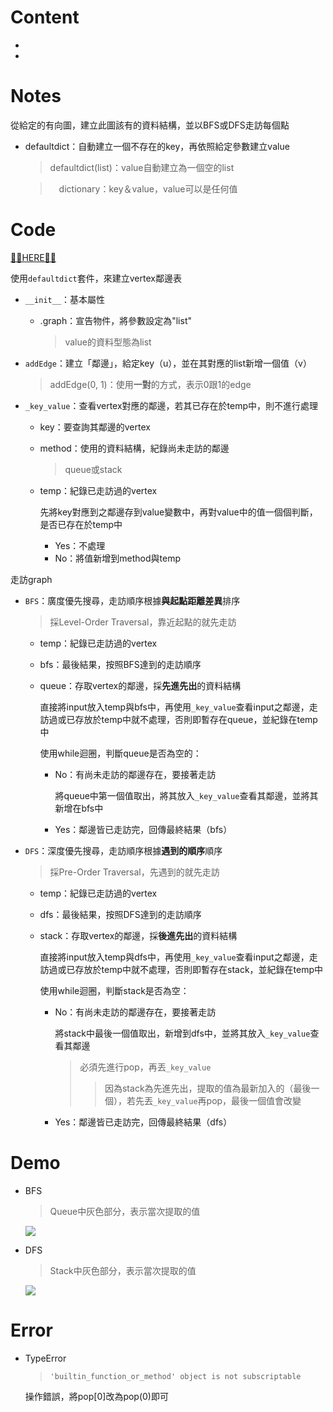 # Content
  - []()
  - []()


# Notes

從給定的有向圖，建立此圖該有的資料結構，並以BFS或DFS走訪每個點

- defaultdict：自動建立一個不存在的key，再依照給定參數建立value
  > defaultdict(list)：value自動建立為一個空的list

  >　dictionary：key＆value，value可以是任何值
  
# Code
[🤜🏼HERE🤛🏼](https://github.com/vanikk06/Data-structures-and-Algorithms/blob/master/week_13/H.W.5_BFS%EF%BC%86DFS/H.W.5_BFS_and_DFS.py)

使用`defaultdict`套件，來建立vertex鄰邊表

- `__init__`：基本屬性
    - .graph：宣告物件，將參數設定為"list"
        > value的資料型態為list

- `addEdge`：建立「鄰邊」，給定key（u），並在其對應的list新增一個值（v）
    > addEdge(0, 1)：使用**一對**的方式，表示0跟1的edge
    
- `_key_value`：查看vertex對應的鄰邊，若其已存在於temp中，則不進行處理
     - key：要查詢其鄰邊的vertex
    - method：使用的資料結構，紀錄尚未走訪的鄰邊
       > queue或stack
    - temp：紀錄已走訪過的vertex
      
      先將key對應到之鄰邊存到value變數中，再對value中的值一個個判斷，是否已存在於temp中
      - Yes：不處理
      - No：將值新增到method與temp
     
走訪graph
- `BFS`：廣度優先搜尋，走訪順序根據**與起點距離差異**排序
    > 採Level-Order Traversal，靠近起點的就先走訪
    
    - temp：紀錄已走訪過的vertex
    - bfs：最後結果，按照BFS達到的走訪順序
    - queue：存取vertex的鄰邊，採**先進先出**的資料結構
      
      直接將input放入temp與bfs中，再使用`_key_value`查看input之鄰邊，走訪過或已存放於temp中就不處理，否則即暫存在queue，並紀錄在temp中
    
      使用while迴圈，判斷queue是否為空的：
      
      - No：有尚未走訪的鄰邊存在，要接著走訪
     
        將queue中第一個值取出，將其放入`_key_value`查看其鄰邊，並將其新增在bfs中
        
      - Yes：鄰邊皆已走訪完，回傳最終結果（bfs）
      
- `DFS`：深度優先搜尋，走訪順序根據**遇到的順序**順序
    > 採Pre-Order Traversal，先遇到的就先走訪
    
    - temp：紀錄已走訪過的vertex
    - dfs：最後結果，按照DFS達到的走訪順序
    - stack：存取vertex的鄰邊，採**後進先出**的資料結構
    
      直接將input放入temp與dfs中，再使用`_key_value`查看input之鄰邊，走訪過或已存放於temp中就不處理，否則即暫存在stack，並紀錄在temp中
      
      使用while迴圈，判斷stack是否為空：
      
      - No：有尚未走訪的鄰邊存在，要接著走訪
      
        將stack中最後一個值取出，新增到dfs中，並將其放入`_key_value`查看其鄰邊
         > 必須先進行pop，再丟`_key_value`
         >> 因為stack為先進先出，提取的值為最新加入的（最後一個），若先丟`_key_value`再pop，最後一個值會改變
      
      - Yes：鄰邊皆已走訪完，回傳最終結果（dfs）

# Demo

- BFS
  > Queue中灰色部分，表示當次提取的值

  ![](https://github.com/vanikk06/Data-structures-and-Algorithms/blob/master/week_13/image/Webp.net-gifmaker.gif)


- DFS
  > Stack中灰色部分，表示當次提取的值
  
  ![](https://github.com/vanikk06/Data-structures-and-Algorithms/blob/master/week_13/image/ifmaker1.gif)


# Error

- TypeError
  > `'builtin_function_or_method' object is not subscriptable`
  
  操作錯誤，將pop[0]改為pop(0)即可

